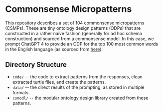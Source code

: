 # Commonsense Micropatterns
This repository describes a set of 104 commonsense micropatterns (CSMPs). These are tiny ontology design patterns (ODPs) that are constructed in a rather naïve fashion (generally for ad hoc schema construction) and sourced from a commonsense model. In this case, we prompt ChatGPT 4 to provide an ODP for the top 100 most common words in the English language (as sourced from [here](https://www.espressoenglish.net/100-common-nouns-in-english/)).

## Directory Structure
* `code/` -- the code to extract patterns from the responses, clean extracted turtle files, and create the patterns.
* `data/` -- the direct results of the prompting, as stored in multiple formats.
* `csmodl/` -- the modular ontology design library created from these patterns.
